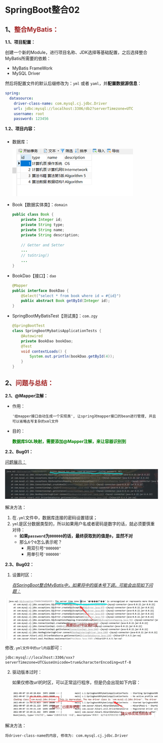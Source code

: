 # SpringBoot整合02

## 1、<span style="color:brown">整合MyBatis：</span>

**1.1、项目配置：**

创建一个新的Module，进行项目名称、JDK选择等基础配置，之后选择整合MyBatis所需要的依赖：

- MyBatis FrameWork
- MySQL Driver

然后将配置文件的默认后缀修改为：`yml` 或者 `yaml`，并**配置数据源信息**：

```yaml
spring:
  datasource:
    driver-class-name: com.mysql.cj.jdbc.Driver
    url: jdbc:mysql://localhost:3306/db2?serverTimezone=UTC
    username: root
    password: 123456
```

**1.2、项目内容：**

### <!--此处实现SQL数据查询方式，参照MyBatis接口代理方式开发-->

- 数据库：

  <img src="https://raw.githubusercontent.com/root-bine/image/main/Typora-image/SpringBoot%E6%95%B4%E5%90%88MyBatis01.png" alt="image-20221009153050863" style="zoom: 80%;" />

- Book【数据实体类】：`domain`

  ```java
  public class Book {
      private Integer id;
      private String type;
      private String name;
      private String description;
      
      // Getter and Setter
      ...
      // toString()
      ...
  }
  ```

- BookDao【接口】：`dao`

  ```java
  @Mapper
  public interface BookDao {
      @Select("select * from book where id = #{id}")
      public abstract Book getById(Integer id);
  }
  ```

- SpringBootMyBatisTest【测试类】：`com.zgy`

  ```java
  @SpringBootTest
  class SpringbootMybatisApplicationTests {
      @Autowired
      private BookDao bookDao;
      @Test
      void contextLoads() {
          System.out.println(bookDao.getById(4));
      }
  }
  ```



## 2、<span style="color:brown">问题与总结：</span>

**2.1、@Mapper注解：**

- 作用：

  ```apl
  '给mapper接口自动生成一个实现类', 让spring对mapper接口的bean进行管理, 并且可以省略去写复杂的xml文件
  ```

- 目的：

  <span style="color:green">**数据库SQL映射，需要添加@Mapper注解，来让容器识别到**</span>

**2.2、Bug01：**

<u>问题展示：</u>

![image-20221009154510050](https://raw.githubusercontent.com/root-bine/image/main/Typora-image/SpringBoot%E6%95%B4%E5%90%88MyBatis02.png)

解决方法：

1. 在`.yml`文件中，数据库连接的密码设置错误；
2. `yml`是区分数据类型的，所以如果用户名或者密码是数字的话，就必须要慎重对待：
   - **如果`password`为`000000`的话，最终获取到的值是`0`，显然不对**
   - 那么`6`个`0`怎么表示呢？
     - 用双引号`"000000"`
     - 用单引号`'000000'`

**2.3、Bug02：**

1. 设置时区：

   *<u>在SpringBoot整合MyBatis中，如果将<parent></parent>中的版本号下调，可能会出现如下问题：</u>*

<img src="https://raw.githubusercontent.com/root-bine/image/main/Typora-image/SpringBoot%E6%95%B4%E5%90%88MyBatis03.png" alt="image-20221009160020679" style="zoom:80%;" />

修改`.yml文件中的url内容`即可：

```apl
jdbc:mysql://localhost:3306/xxx?serverTimezone=UTC&useUnicode=true&characterEncoding=utf-8
```

2. 驱动版本过时：

   如果仅修改url的时区，可以正常运行程序，但是仍会出现如下内容：

   ![image-20221009160640137](https://raw.githubusercontent.com/root-bine/image/main/Typora-image/SpringBoot%E6%95%B4%E5%90%88MyBatis04.png)

解决方法：

```apl
将driver-class-name的内容, 修改为: com.mysql.cj.jdbc.Driver
```

